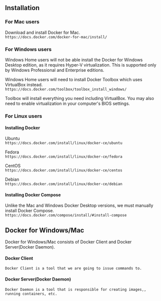 ## Installation

### For Mac users

Download and install Docker for Mac.  
 `https://docs.docker.com/docker-for-mac/install/`

### For Windows users

Windows Home users will not be able install the Docker for Windows Desktop edition, as it requires Hyper-V virtualization. This is supported only by Windows Professional and Enterprise editions.

Windows Home users will need to install Docker Toolbox which uses VirtualBox instead.
`https://docs.docker.com/toolbox/toolbox_install_windows/`

Toolbox will install everything you need including VirtualBox.
You may also need to enable virtualization in your computer's BIOS settings.

### For Linux users

#### Installing Docker

Ubuntu  
 `https://docs.docker.com/install/linux/docker-ce/ubuntu`

Fedora  
 `https://docs.docker.com/install/linux/docker-ce/fedora`

CentOS  
 `https://docs.docker.com/install/linux/docker-ce/centos`

Debian  
 `https://docs.docker.com/install/linux/docker-ce/debian`

#### Installing Docker Compose

Unlike the Mac and Windows Docker Desktop versions, we must manually install Docker Compose.  
 `https://docs.docker.com/compose/install/#install-compose`

## Docker for Windows/Mac

Docker for Windows/Mac consists of Docker Client and Docker Server(Docker Daemon).

#### Docker Client

`Docker Client is a tool that we are going to issue commands to.`

#### Docker Server(Docker Daemon)

`Docker Daemon is a tool that is responsible for creating images,, running containers, etc.`
